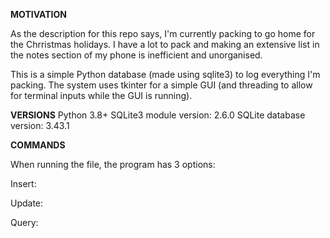 **MOTIVATION**

As the description for this repo says, I'm currently packing to go home for the Chrristmas holidays. 
I have a lot to pack and making an extensive list in the notes section of my phone is inefficient and unorganised.

This is a simple Python database (made using sqlite3) to log everything I'm packing. The system uses tkinter for a simple GUI (and threading to allow for terminal inputs while the GUI is running).

**VERSIONS**
Python 3.8+
SQLite3 module version: 2.6.0
SQLite database version: 3.43.1

**COMMANDS**

When running the file, the program has 3 options:

Insert:

Update:

Query:

